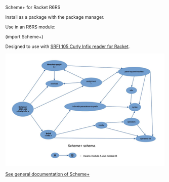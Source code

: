 Scheme+ for Racket R6RS


Install as a package with the package manager.

Use in an R6RS module:

(import Scheme+)

Designed to use with [SRFI 105 Curly Infix reader for Racket](https://github.com/damien-mattei/SRFI-105-for-Racket).

![Scheme+ schema](schema-scheme+.jpg "Scheme+ schema")

[See general documentation of Scheme+](https://github.com/damien-mattei/Scheme-PLUS-for-Racket/blob/gh-pages/README.md)